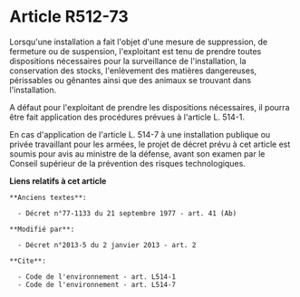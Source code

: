 # Article R512-73

Lorsqu'une installation a fait l'objet d'une mesure de suppression, de fermeture ou de suspension, l'exploitant est tenu de
prendre toutes dispositions nécessaires pour la surveillance de l'installation, la conservation des stocks, l'enlèvement des
matières dangereuses, périssables ou gênantes ainsi que des animaux se trouvant dans l'installation.

A défaut pour l'exploitant de prendre les dispositions nécessaires, il pourra être fait application des procédures prévues à
l'article L. 514-1. 

En cas d'application de l'article L. 514-7 à une installation publique ou privée travaillant pour les armées, le projet de
décret prévu à cet article est soumis pour avis au ministre de la défense, avant son examen par le Conseil supérieur de la
prévention des risques technologiques.

**Liens relatifs à cet article**

	**Anciens textes**:

	  - Décret n°77-1133 du 21 septembre 1977 - art. 41 (Ab)

	**Modifié par**:

	  - Décret n°2013-5 du 2 janvier 2013 - art. 2

	**Cite**:

	  - Code de l'environnement - art. L514-1
	  - Code de l'environnement - art. L514-7
